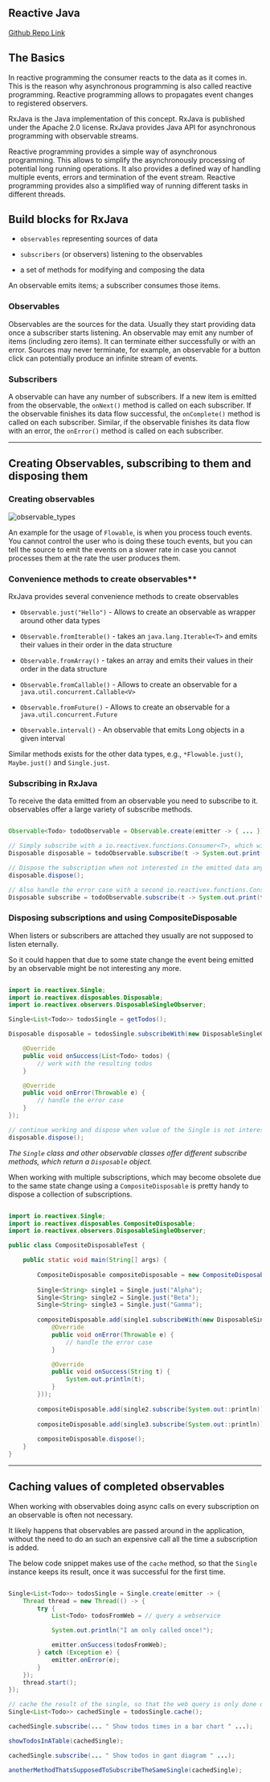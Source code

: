 Reactive Java
---

[Github Repo Link](https://github.com/a2ankitrai/Rx-Java-Test)

## The Basics

In reactive programming the consumer reacts to the data as it comes in. This is the reason why asynchronous programming is also called reactive programming. Reactive programming allows to propagates event changes to registered observers.

RxJava is the Java implementation of this concept. RxJava is published under the Apache 2.0 license. RxJava provides Java API for asynchronous programming with observable streams.

Reactive programming provides a simple way of asynchronous programming. This allows to simplify the asynchronously processing of potential long running operations. It also provides a defined way of handling multiple events, errors and termination of the event stream. Reactive programming provides also a simplified way of running different tasks in different threads.

## Build blocks for RxJava
 

- `observables` representing sources of data

- `subscribers` (or observers) listening to the observables

- a set of methods for modifying and composing the data

An observable emits items; a subscriber consumes those items.

### Observables

Observables are the sources for the data. Usually they start providing data once a subscriber starts listening. An observable may emit any number of items (including zero items). It can terminate either successfully or with an error. Sources may never terminate, for example, an observable for a button click can potentially produce an infinite stream of events.


### Subscribers

A observable can have any number of subscribers. If a new item is emitted from the observable, the `onNext()` method is called on each subscriber. If the observable finishes its data flow successful, the `onComplete()` method is called on each subscriber. Similar, if the observable finishes its data flow with an error, the `onError()` method is called on each subscriber.

---


## Creating Observables, subscribing to them and disposing them

### Creating observables

![observable_types](./images/observable_types.png)

An example for the usage of `Flowable`, is when you process touch events. You cannot control the user who is doing these touch events, but you can tell the source to emit the events on a slower rate in case you cannot processes them at the rate the user produces them.


### Convenience methods to create observables**

RxJava provides several convenience methods to create observables

- `Observable.just("Hello")` - Allows to create an observable as wrapper around other data types

- `Observable.fromIterable()` - takes an `java.lang.Iterable<T>` and emits their values in their order in the data structure

- `Observable.fromArray()` - takes an array and emits their values in their order in the data structure

- `Observable.fromCallable()` - Allows to create an observable for a `java.util.concurrent.Callable<V>`

- `Observable.fromFuture()` - Allows to create an observable for a `java.util.concurrent.Future`

- `Observable.interval()` - An observable that emits Long objects in a given interval


Similar methods exists for the other data types, e.g., `*Flowable.just()`, `Maybe.just()` and `Single.just`.


### Subscribing in RxJava

To receive the data emitted from an observable you need to subscribe to it. observables offer a large variety of subscribe methods.

```java

Observable<Todo> todoObservable = Observable.create(emitter -> { ... });

// Simply subscribe with a io.reactivex.functions.Consumer<T>, which will be informed onNext()
Disposable disposable = todoObservable.subscribe(t -> System.out.print(t));

// Dispose the subscription when not interested in the emitted data any more
disposable.dispose();

// Also handle the error case with a second io.reactivex.functions.Consumer<T>
Disposable subscribe = todoObservable.subscribe(t -> System.out.print(t), e -> e.printStackTrace());
```

### Disposing subscriptions and using CompositeDisposable

When listers or subscribers are attached they usually are not supposed to listen eternally.

So it could happen that due to some state change the event being emitted by an observable might be not interesting any more.

```java

import io.reactivex.Single;
import io.reactivex.disposables.Disposable;
import io.reactivex.observers.DisposableSingleObserver;

Single<List<Todo>> todosSingle = getTodos();

Disposable disposable = todosSingle.subscribeWith(new DisposableSingleObserver<List<Todo>>() {

    @Override
    public void onSuccess(List<Todo> todos) {
        // work with the resulting todos
    }

    @Override
    public void onError(Throwable e) {
        // handle the error case
    }
});

// continue working and dispose when value of the Single is not interesting any more
disposable.dispose();

```


*The `Single` class and other observable classes offer different subscribe methods, which return a `Disposable` object.*


When working with multiple subscriptions, which may become obsolete due to the same state change using a `CompositeDisposable` is pretty handy to dispose a collection of subscriptions.

```java

import io.reactivex.Single;
import io.reactivex.disposables.CompositeDisposable;
import io.reactivex.observers.DisposableSingleObserver;

public class CompositeDisposableTest {

	public static void main(String[] args) {
		
		CompositeDisposable compositeDisposable = new CompositeDisposable();
		
		Single<String> single1 = Single.just("Alpha");
		Single<String> single2 = Single.just("Beta");
		Single<String> single3 = Single.just("Gamma");
		
		compositeDisposable.add(single1.subscribeWith(new DisposableSingleObserver<String>() {
		    @Override
		    public void onError(Throwable e) {
		        // handle the error case
		    }

			@Override
			public void onSuccess(String t) {
				System.out.println(t);
			}
		}));
		
		compositeDisposable.add(single2.subscribe(System.out::println));
		 
		compositeDisposable.add(single3.subscribe(System.out::println));
		
		compositeDisposable.dispose();
	}
}
```


---

## Caching values of completed observables

When working with observables doing async calls on every subscription on an observable is often not necessary.

It likely happens that observables are passed around in the application, without the need to do an such an expensive call all the time a subscription is added.

The below code snippet makes use of the `cache` method, so that the `Single` instance keeps its result, once it was successful for the first time.

```java

Single<List<Todo>> todosSingle = Single.create(emitter -> {
    Thread thread = new Thread(() -> {
        try {
            List<Todo> todosFromWeb = // query a webservice

            System.out.println("I am only called once!");

            emitter.onSuccess(todosFromWeb);
        } catch (Exception e) {
            emitter.onError(e);
        }
    });
    thread.start();
});

// cache the result of the single, so that the web query is only done once
Single<List<Todo>> cachedSingle = todosSingle.cache();

cachedSingle.subscribe(... " Show todos times in a bar chart " ...);

showTodosInATable(cachedSingle);

cachedSingle.subscribe(... " Show todos in gant diagram " ...);

anotherMethodThatsSupposedToSubscribeTheSameSingle(cachedSingle);

```


















